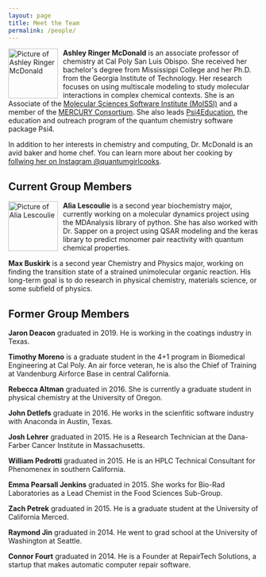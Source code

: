 ```yaml
---
layout: page
title: Meet the Team
permalink: /people/
---
```


<img src="{{ site.baseurl}}/images/ARM_molssi.jpg" alt="Picture of Ashley Ringer McDonald" width="100" style="float: left; margin-top: 0px; margin-right: 10px" />

**Ashley Ringer McDonald** is an associate professor of chemistry at Cal Poly San Luis Obispo. She received her bachelor's degree from Mississippi College and her Ph.D. from the Georgia Institute of Technology. Her research focuses on using multiscale modeling to study molecular interactions in complex chemical contexts. She is an Associate of the [Molecular Sciences Software Institute (MolSSI)](https://molssi.org) and a member of the [MERCURY Consortium](http://mercuryconsortium.org/). She also leads [Psi4Education](https://psicode.org/posts/psi4education/), the education and outreach program of the quantum chemistry software package Psi4.  

In addition to her interests in chemistry and computing, Dr. McDonald is an avid baker and home chef.  You can learn more about her cooking by [follwing her on Instagram @quantumgirlcooks](https://www.instagram.com/quantumgirlcooks/).

## Current Group Members
<img src="{{ site.baseurl}}/images/lescoulie.jpg" alt="Picture of Alia Lescoulie" width="100" style="float: left; margin-top: 0px; margin-right: 10px" />

**Alia Lescoulie** is a second year biochemistry major, currently working on a molecular dynamics project using the MDAnalysis library of python. She has also worked with Dr. Sapper on a project using QSAR modeling and the keras library to predict monomer pair reactivity with quantum chemical properties.

**Max Buskirk** is a second year Chemistry and Physics major, working on finding the transition state of a strained unimolecular organic reaction.  His long-term goal is to do research in physical chemistry, materials science, or some subfield of physics.

## Former Group Members
**Jaron Deacon** graduated in 2019.  He is working in the coatings industry in Texas.

**Timothy Moreno** is a graduate student in the 4+1 program in Biomedical Engineering at Cal Poly.  An air force veteran, he is also the Chief of Training at Vandenburg Airforce Base in central California.  

**Rebecca Altman** graduated in 2016.  She is currently a graduate student in physical chemistry at the University of Oregon.

**John Detlefs** graduate in 2016.  He works in the scienfitic software industry with Anaconda in Austin, Texas.

**Josh Lehrer** graduated in 2015.  He is a Research Technician at the Dana-Farber Cancer Institute in Massachusetts.  

**William Pedrotti** graduated in 2015.  He is an HPLC Technical Consultant for Phenomenex in southern California.

**Emma Pearsall Jenkins** graduated in 2015.  She works for Bio-Rad Laboratories as a Lead Chemist in the Food Sciences Sub-Group.

**Zach Petrek** graduated in 2015.  He is a graduate student at the University of California Merced. 

**Raymond Jin** graduated in 2014.  He went to grad school at the University of Washington at Seattle.

**Connor Fourt** graduated in 2014.  He is a Founder at RepairTech Solutions, a startup that makes automatic computer repair software.

